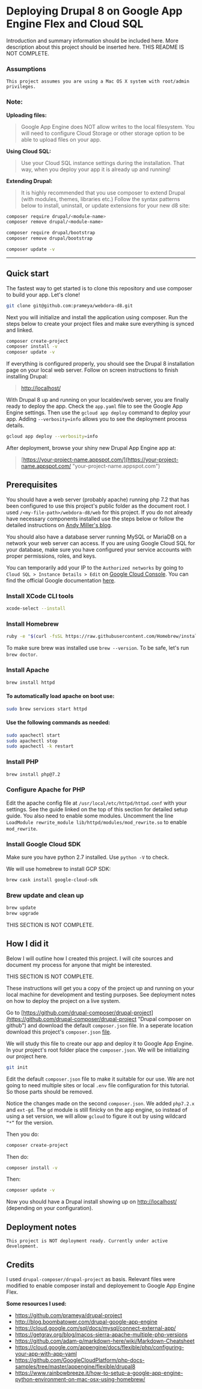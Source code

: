 # Deploying Drupal 8 on Google App Engine Flex and Cloud SQL
Introduction and summary information should be included here. More description about this project should be inserted here. THIS README IS NOT COMPLETE. 

### Assumptions
```
This project assumes you are using a Mac OS X system with root/admin privileges.
```

### Note:
**Uploading files:**
> Google App Engine does NOT allow writes to the local filesystem. You will need to configure Cloud Storage or other storage option to be able to upload files on your app.

**Using Cloud SQL:**
> Use your Cloud SQL instance settings during the installation. That way, when you deploy your app it is already up and running!

**Extending Drupal:**
> It is highly recommended that you use composer to extend Drupal (with modules, themes, libraries etc.) Follow the syntax patterns below to install, uninstall, or update extensions for your new d8 site:

```sh
composer require drupal/<module-name>
composer remove drupal/<module-name>

composer require drupal/bootstrap
composer remove drupal/bootstrap

composer update -v
```


---

## Quick start

The fastest way to get started is to clone this repository and use composer to build your app. Let's clone!

```sh
git clone git@github.com:prameya/webdora-d8.git
```

Next you will initialize and install the application using composer. Run the steps below to create your project files and make sure everything is synced and linked.

```sh
composer create-project
composer install -v
composer update -v
```

If everything is configured properly, you should see the Drupal 8 installation page on your local web server. Follow on screen instructions to finish installing Drupal:

> [http://localhost/](http://localhost/ "localhost")

With Drupal 8 up and running on your localdev/web server, you are finally ready to deploy the app. Check the `app.yaml` file to see the Google App Engine settings. Then use the `gcloud app deploy` command to deploy your app. Adding `--verbosity=info` allows you to see the deployment process details.

```sh
gcloud app deploy --verbosity=info
```

After deployment, browse your shiny new Drupal App Engine app at:

> [https://your-project-name.appspot.com/](https://your-project-name.appspot.com/ "your-project-name.appspot.com")

## Prerequisites

You should have a web server (probably apache) running php 7.2 that has been configured to use this project's public folder as the document root. I used `/<my-file-path>/webdora-d8/web` for this project. If you do not already have necessary components installed use the steps below or follow the detailed instructions on [Andy Miller's blog](https://getgrav.org/blog/macos-sierra-apache-multiple-php-versions "Andy Miller's blog post").

You should also have a database server running MySQL or MariaDB on a network your web server can access. If you are using Google Cloud SQL for your database, make sure you have configured your service accounts with proper permissions, roles, and keys.

You can temporarily add your IP to the `Authorized networks` by going to `Cloud SQL > Instance Details > Edit` on [Google Cloud Console](https://console.cloud.google.com/ "Google Cloud Console"). You can find the official Google documentation [here](https://cloud.google.com/sql/docs/mysql/connect-external-app/ "Google Cloud SQL documentation").

### Install XCode CLI tools

```sh
xcode-select --install
```

### Install Homebrew

```sh
ruby -e "$(curl -fsSL https://raw.githubusercontent.com/Homebrew/install/master/install)"
```

To make sure brew was installed use `brew --version`. To be safe, let's run `brew doctor`.

### Install Apache

```sh
brew install httpd
```

#### To automatically load apache on boot use:

```sh
sudo brew services start httpd
```

#### Use the following commands as needed:

```sh
sudo apachectl start
sudo apachectl stop
sudo apachectl -k restart
```

### Install PHP

```sh
brew install php@7.2
```

### Configure Apache for PHP

Edit the apache config file at `/usr/local/etc/httpd/httpd.conf` with your settings. See the guide linked on the top of this section for detailed setup guide. You also need to enable some modules. Uncomment the line `LoadModule rewrite_module lib/httpd/modules/mod_rewrite.so` to enable `mod_rewrite`.

### Install Google Cloud SDK

Make sure you have python 2.7 installed. Use `python -V` to check.

We will use homebrew to install GCP SDK:

```sh
brew cask install google-cloud-sdk
```

### Brew update and clean up

```sh
brew update
brew upgrade
```

THIS SECTION IS NOT COMPLETE.

## How I did it

Below I will outline how I created this project. I will cite sources and document my process for anyone that might be interested.

THIS SECTION IS NOT COMPLETE.

These instructions will get you a copy of the project up and running on your local machine for development and testing purposes. See deployment notes on how to deploy the project on a live system.

Go to [https://github.com/drupal-composer/drupal-project](https://github.com/drupal-composer/drupal-project "Drupal composer on github") and download the default `composer.json` file. In a seperate location download this project's `composer.json` [file](https://github.com/prameya/webdora-d8/blob/master/composer.json).

We will study this file to create our app and deploy it to Google App Engine. In your project's root folder place the `composer.json`. We will be initializing our project here.

```sh
git init
```

Edit the default `composer.json` file to make it suitable for our use. We are not going to need multiple sites or local `.env` file configuration for this tutorial. So those parts should be removed.

Notice the changes made on the second `composer.json`. We added `php7.2.x` and `ext-gd`. The `gd` module is still finicky on the app engine, so instead of using a set version, we will allow `gcloud` to figure it out by using wildcard `“*”` for the version.

Then you do:
```sh
composer create-project
```

Then do:
```sh
composer install -v
```

Then:
```sh
composer update -v
```

Now you should have a Drupal install showing up on [http://localhost/](http://localhost/ "localhost") (depending on your configuration).

## Deployment notes

```
This project is NOT deployment ready. Currently under active development.
```
## Credits

I used `drupal-composer/drupal-project` as basis. Relevant files were modified to enable composer install and deployement to Google App Engine Flex.

**Some resources I used:**

* https://github.com/prameya/drupal-project
* http://blog.boombatower.com/drupal-google-app-engine
* https://cloud.google.com/sql/docs/mysql/connect-external-app/
* https://getgrav.org/blog/macos-sierra-apache-multiple-php-versions
* https://github.com/adam-p/markdown-here/wiki/Markdown-Cheatsheet
* https://cloud.google.com/appengine/docs/flexible/php/configuring-your-app-with-app-yaml
* https://github.com/GoogleCloudPlatform/php-docs-samples/tree/master/appengine/flexible/drupal8
* https://www.rainbowbreeze.it/how-to-setup-a-google-app-engine-python-environment-on-mac-osx-using-homebrew/
